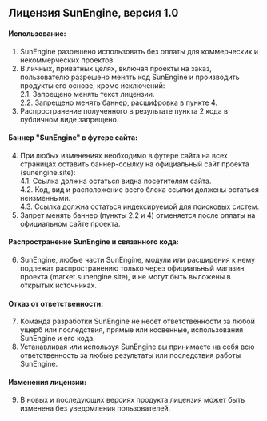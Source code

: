 ## Лицензия SunEngine, версия 1.0

#### Использование:
1. SunEngine разрешено использовать без оплаты для коммерческих и некоммерческих проектов.
2. В личных, приватных целях, включая проекты на заказ, пользователю разрешено менять код SunEngine и производить продукты его основе, кроме исключений:  
  2.1. Запрещено менять текст лицензии.  
  2.2. Запрещено менять баннер, расшифровка в пункте 4.  
3. Распространение полученного в результате пункта 2 кода в публичном виде запрещено.

#### Баннер "SunEngine" в футере сайта:
4. При любых изменениях необходимо в футере сайта на всех страницах оставить баннер-ссылку на официальный сайт проекта (sunengine.site):  
  4.1. Ссылка должна остаться видна посетителям сайта.  
  4.2. Код, вид и расположение всего блока ссылки должены остаться неизменными.   
  4.3. Ссылка должна остаться индексируемой для поисковых систем.   
5. Запрет менять баннер (пункты 2.2 и 4) отменяется после оплаты на официальном сайте проекта.

#### Распространение SunEngine и связанного кода:
6. SunEngine, любые части SunEngine, модули или расширения к нему подлежат распространению только через официальный магазин проекта (market.sunengine.site), и не могут быть  выложены в открытых источниках.

#### Отказ от ответственности:
7. Команда разработки SunEngine не несёт ответственности за любой ущерб или последствия, прямые или косвенные, использования SunEngine и его кода.
8. Устанавливая или используя SunEngine вы принимаете на себя всю ответственность за любые результаты или последствия работы SunEngine.

#### Изменения лицензии:
9. В новых и последующих версиях продукта лицензия может быть изменена без уведомления пользователей.
